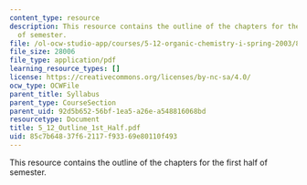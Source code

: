 ```yaml
---
content_type: resource
description: This resource contains the outline of the chapters for the first half
  of semester.
file: /ol-ocw-studio-app/courses/5-12-organic-chemistry-i-spring-2003/85c7b64837f62117f93369e80110f493_5_12_Outline_1st_Half.pdf
file_size: 28006
file_type: application/pdf
learning_resource_types: []
license: https://creativecommons.org/licenses/by-nc-sa/4.0/
ocw_type: OCWFile
parent_title: Syllabus
parent_type: CourseSection
parent_uid: 92d5b652-56bf-1ea5-a26e-a548816068bd
resourcetype: Document
title: 5_12_Outline_1st_Half.pdf
uid: 85c7b648-37f6-2117-f933-69e80110f493
---
```

This resource contains the outline of the chapters for the first half of semester.